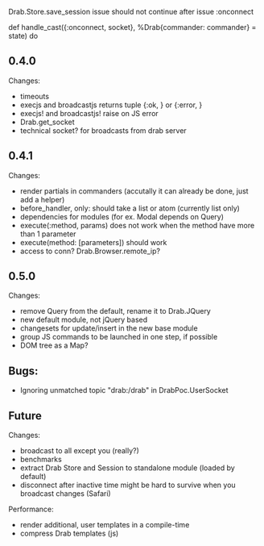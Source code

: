 

Drab.Store.save_session issue
should not continue after issue :onconnect

def handle_cast({:onconnect, socket}, %Drab{commander: commander} = state) do
<!-- 16:49:13.702 [error] GenServer #PID<0.694.0> terminating
** (stop) exited in: Task.await(%Task{owner: #PID<0.694.0>, pid: #PID<0.696.0>, ref: #Reference<0.0.1.4964>}, 5000)
    ** (EXIT) time out
    (elixir) lib/task.ex:416: Task.await/2
    (elixir) lib/enum.ex:645: Enum."-each/2-lists^foreach/1-0-"/2
    (elixir) lib/enum.ex:645: Enum.each/2
    lib/drab.ex:136: Drab.handle_cast/2
    (stdlib) gen_server.erl:601: :gen_server.try_dispatch/4
    (stdlib) gen_server.erl:667: :gen_server.handle_msg/5
    (stdlib) proc_lib.erl:247: :proc_lib.init_p_do_apply/3
Last message: {:"$gen_cast", {:onconnect, %Phoenix.Socket{assigns: %{__action: :index, __broadcast_topic: "same_url:/drab", __controller: DrabPoc.PageControll
er, __drab_pid: #PID<0.694.0>, any_other: "test", user_id: 4}, channel: Drab.Channel, channel_pid: #PID<0.693.0>, endpoint: DrabPoc.Endpoint, handler: DrabPoc
.UserSocket, id: nil, joined: true, pubsub_server: DrabPoc.PubSub, ref: "1631", serializer: Phoenix.Transports.WebSocketSerializer, topic: "__drab:same_url:/drab", transport: Phoenix.Transports.WebSocket, transport_name: :websocket, transport_pid: #PID<0.377.0>}}}
State: %Drab{commander: DrabPoc.PageCommander, session: %{}, socket: %Phoenix.Socket{assigns: %{__action: :index, __broadcast_topic: "same_url:/drab", __controller: DrabPoc.PageController, __drab_pid: #PID<0.694.0>, any_other: "test", user_id: 4}, channel: Drab.Channel, channel_pid: #PID<0.693.0>, endpoint: DrabPoc.Endpoint, handler: DrabPoc.UserSocket, id: nil, joined: true, pubsub_server: DrabPoc.PubSub, ref: "1631", serializer: Phoenix.Transports.WebSocketSerializer, topic: "__drab:same_url:/drab", transport: Phoenix.Transports.WebSocket, transport_name: :websocket, transport_pid: #PID<0.377.0>}, store: %{}}
16:49:14.745 [info] JOIN __drab:same_url:/drab to Drab.Channel
 -->  


## 0.4.0
Changes:

* timeouts
* execjs and broadcastjs returns tuple {:ok, } or {:error, }
* execjs! and broadcastjs! raise on JS error
* Drab.get_socket
* technical socket? for broadcasts from drab server

## 0.4.1
Changes:
* render partials in commanders (accutally it can already be done, just add a helper)
* before_handler, only: should take a list or atom (currently list only)
* dependencies for modules (for ex. Modal depends on Query)
* execute(:method, params) does not work when the method have more than 1 parameter
* execute(method: [parameters]) should work
* access to conn? Drab.Browser.remote_ip?


## 0.5.0
Changes:
* remove Query from the default, rename it to Drab.JQuery
* new default module, not jQuery based
* changesets for update/insert in the new base module
* group JS commands to be launched in one step, if possible
* DOM tree as a Map?

## Bugs:
* Ignoring unmatched topic "drab:/drab" in DrabPoc.UserSocket

## Future
Changes:
* broadcast to all except you (really?)
* benchmarks
* extract Drab Store and Session to standalone module (loaded by default)
* disconnect after inactive time might be hard to survive when you broadcast changes (Safari)

Performance:
* render additional, user templates in a compile-time
* compress Drab templates (js)
